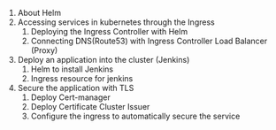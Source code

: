 1. About Helm 
2. Accessing services in kubernetes through the Ingress
   1. Deploying the Ingress Controller with Helm
   2. Connecting DNS(Route53) with Ingress Controller Load Balancer (Proxy)
3. Deploy an application into the cluster (Jenkins) 
   1. Helm to install Jenkins
   2. Ingress resource for jenkins
4. Secure the application with TLS
   1. Deploy Cert-manager
   2. Deploy Certificate Cluster Issuer
   3. Configure the ingress to automatically secure the service
